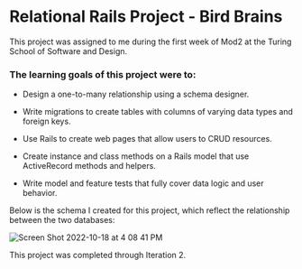 # Relational Rails Project - Bird Brains

This project was assigned to me during the first week of Mod2 at the Turing School of Software and Design.

### The learning goals of this project were to:

* Design a one-to-many relationship using a schema designer.

* Write migrations to create tables with columns of varying data types and foreign keys.

* Use Rails to create web pages that allow users to CRUD resources.

* Create instance and class methods on a Rails model that use ActiveRecord methods and helpers.

* Write model and feature tests that fully cover data logic and user behavior.

Below is the schema I created for this project, which reflect the relationship between the two databases:

![Screen Shot 2022-10-18 at 4 08 41 PM](https://user-images.githubusercontent.com/108249540/196561876-6e0e77e6-4ae5-445d-b189-80ab45a994ab.png)

This project was completed through Iteration 2.
